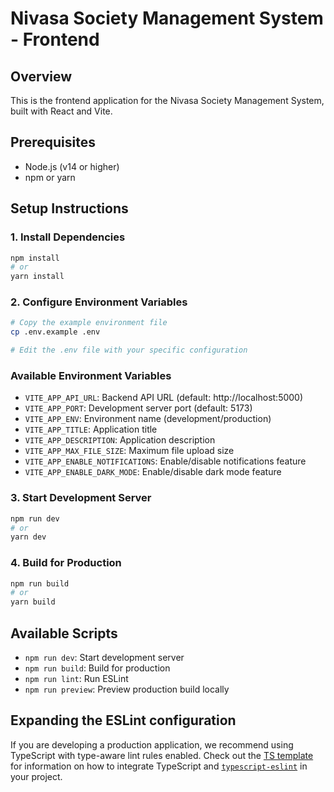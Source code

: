 # Nivasa Society Management System - Frontend

## Overview
This is the frontend application for the Nivasa Society Management System, built with React and Vite.

## Prerequisites
- Node.js (v14 or higher)
- npm or yarn

## Setup Instructions

### 1. Install Dependencies
```bash
npm install
# or
yarn install
```

### 2. Configure Environment Variables
```bash
# Copy the example environment file
cp .env.example .env

# Edit the .env file with your specific configuration
```

### Available Environment Variables
- `VITE_APP_API_URL`: Backend API URL (default: http://localhost:5000)
- `VITE_APP_PORT`: Development server port (default: 5173)
- `VITE_APP_ENV`: Environment name (development/production)
- `VITE_APP_TITLE`: Application title
- `VITE_APP_DESCRIPTION`: Application description
- `VITE_APP_MAX_FILE_SIZE`: Maximum file upload size
- `VITE_APP_ENABLE_NOTIFICATIONS`: Enable/disable notifications feature
- `VITE_APP_ENABLE_DARK_MODE`: Enable/disable dark mode feature

### 3. Start Development Server
```bash
npm run dev
# or
yarn dev
```

### 4. Build for Production
```bash
npm run build
# or
yarn build
```

## Available Scripts
- `npm run dev`: Start development server
- `npm run build`: Build for production
- `npm run lint`: Run ESLint
- `npm run preview`: Preview production build locally

## Expanding the ESLint configuration

If you are developing a production application, we recommend using TypeScript with type-aware lint rules enabled. Check out the [TS template](https://github.com/vitejs/vite/tree/main/packages/create-vite/template-react-ts) for information on how to integrate TypeScript and [`typescript-eslint`](https://typescript-eslint.io) in your project.
